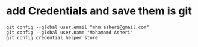 # add Credentials and save them is git 

```
git config --global user.email "mhm.asheri@gmail.com"
git config --global user.name "Mohamamd Asheri"
git config credential.helper store
```
